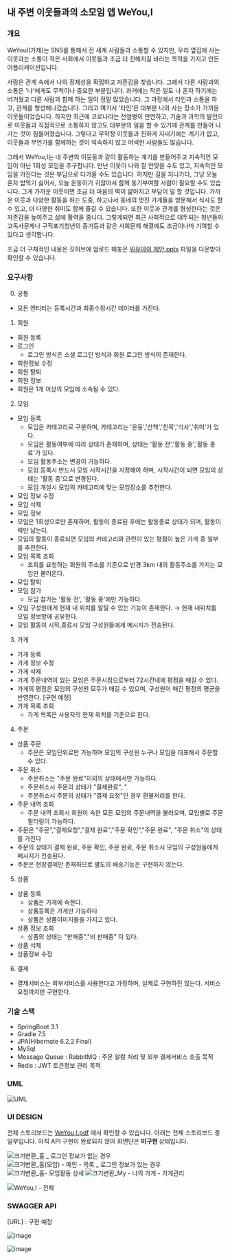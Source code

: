 ## 내 주변 이웃들과의 소모임 앱 WeYou,I ##

### 개요 ###
WeYouI(가제)는 SNS를 통해서 전 세계 사람들과 소통할 수 있지만, 우리 옆집에 사는 이웃과는 소통이 적은 사회에서 이웃들과 조금 더 
친해지길 바라는 목적을 가지고 만든 어플리케이션입니다. 

사람은 관계 속에서 나의 정체성을 확립하고 자존감을 찾습니다. 그래서 다른 사람과의 소통은 '나'에게도 무척이나 중요한 부분입니다.
과거에는 작은 일도 나 혼자 하기에는 버거웠고 다른 사람과 함께 하는 일이 정말 많았습니다. 그 과정에서 타인과 소통을 하고, 관계를 형성해나갔습니다.
그리고 여기서 '타인'은 대부분 나와 사는 장소가 가까운 이웃들이었습니다.
하지만 최근에 코로나라는 전염병이 만연하고, 기술과 과학의 발전으로 이웃들과 직접적으로 소통하지 않고도 대부분의 일을 할 수 있기에 관계를 만들어 나가는 것이 힘들어졌습니다.
그렇다고 무작정 이웃들과 친하게 지내기에는 계기가 없고, 이웃들과 무언가를 함께하는 것이 익숙하지 않고 어색한 사람들도 많습니다.

그래서 WeYou,I는 내 주변의 이웃들과 같이 활동하는 계기를 만들어주고 지속적인 모임이 아닌 1회성 모임을 추구합니다.
만난 이웃이 나와 잘 안맞을 수도 있고, 지속적인 모임을 가진다는 것은 부담으로 다가올 수도 있습니다. 
하지만 길을 지나가다, 그냥 오늘 혼자 밥먹기 싫어서, 오늘 운동하기 귀찮아서 함께 동기부여할 사람이 필요할 수도 있습니다.
그게 가까운 이웃이면 조금 더 마음의 벽이 얇아지고 부담이 덜 할 것입니다. 가까운 이웃과 다양한 활동을 하는 도중, 하고나서 동네의 멋진 가게들을 방문해서
식사도 할 수 있고, 더 다양한 취미도 함께 즐길 수 있습니다. 또한 이웃과 관계를 형성한다는 것은 자존감을 높여주고 삶에 활력을 줍니다.
그렇게되면 최근 사회적으로 대두되는 청년들의 고독사문제나 구직포기청년의 증가등과 같은 사회문제 해결에도 조금이나마 기여할 수 있다고 생각합니다.

조금 더 구체적인 내용은 깃허브에 업로드 해놓은 [위유아이 제안.pptx](https://github.com/sungwoon129/MeetWithNeighborsApp/files/11637425/default.pptx)
파일을 다운받아 확인할 수 있습니다.

### 요구사항 ###

0. 공통
+ 모든 엔티티는 등록시간과 최종수정시간 데이터를 가진다.

1. 회원
+ 회원 등록
+ 로그인
  + 로그인 방식은 소셜 로그인 방식과 회원 로그인 방식이 존재한다.
+ 회원정보 수정
+ 회원 탈퇴
+ 회원 정보
+ 회원은 1개 이상의 모임에 소속될 수 있다.

2. 모임
+ 모임 등록
    + 모임은 카테고리로 구분하며, 카테고리는 '운동','산책','친목','식사','취미'가 있다.
    + 모임은 활동여부에 따라 상태가 존재하며, 상태는 '활동 전','활동 중','활동 종료'가 있다.
    + 모임 활동주소는 변경이 가능하다.
    + 모임 등록시 반드시 모임 시작시간을 지정해야 하며, 시작시간이 되면 모임의 상태는 '활동 중'으로 변경된다.
    + 모임 개설시 모임의 카테고리에 맞는 모임장소를 추천한다.
+ 모임 정보 수정
+ 모임 삭제
+ 모임 정보
+ 모임은 1회성으로만 존재하며, 활동이 종료된 후에는 활동종료 상태가 되며, 활동이력만 남는다.
+ 모임의 활동이 종료되면 모임의 카테고리와 관련이 있는 평점이 높은 가게 중 일부를 추천한다.
+ 모임 목록 조회
    + 조회를 요청하는 회원의 주소를 기준으로 반경 3km 내의 활동주소를 가지는 모임만 불러온다.
+ 모임 탈퇴
+ 모임 참가
    + 모임 참가는 '활동 전', '활동 중'에만 가능하다.
+ 모임 구성원에게 현재 내 위치를 알릴 수 있는 기능이 존재한다. → 현재 내위치를 모임 정보방에 공유한다.
+ 모임 활동이 시작,종료시 모임 구성원들에게 메시지가 전송된다.

3. 가게
+ 가게 등록
+ 가게 정보 수정
+ 가게 삭제
+ 가게 주문내역이 있는 모임은 주문시점으로부터 72시간내에 평점을 매길 수 있다.
+ 가게의 평점은 모임의 구성원 모두가 매길 수 있으며, 구성원이 매긴 평점의 평균을 반영한다. [구현 예정]
+ 가게 목록 조회
    + 가게 목록은 사용자의 현재 위치를 기준으로 한다. 

4. 주문
+ 상품 주문
    + 주문은 모임단위로만 가능하며 모임의 구성원 누구나 모임을 대표해서 주문할 수 있다.
+ 주문 취소
  + 주문취소는 "주문 완료"이외의 상태에서만 가능하다.
  + 주문취소시 주문의 상태가 "결제완료", "
  + 주문취소시 주문의 상태가 "결제 요청"인 경우 환불처리를 한다.
+ 주문 내역 조회
    + 주문 내역 조회시 회원이 속한 모든 모임의 주문내역을 불러오며, 모임별로 주문 필터링이 가능하다.
+ 주문은 "주문","결제요청","결제 완료","주문 확인","주문 완료", "주문 취소"의 상태를 가진다
+ 주문의 상태가 결제 완료, 주문 확인, 주문 완료, 주문 취소시 모임의 구성원들에게 메시지가 전송된다.
+ 주문은 현장결제만 존재하므로 별도의 배송기능은 구현하지 않는다.


5. 상품
+ 상품 등록
  + 상품은 가게에 속한다.
  + 상품등록은 가게만 가능하다
  + 상품은 상품이미지들을 가지고 있다.
+ 상품 정보 조회
  + 상품의 상태는 "판매중","비 판매중" 이 있다.
+ 상품 삭제
+ 상품정보 수정


6. 결제
+ 결제서비스는 외부서비스를 사용한다고 가정하며, 실제로 구현하진 않는다. 서비스 요청까지만 구현한다.

### 기술 스택 ###
+ SpringBoot 3.1
+ Gradle 7.5
+ JPA(Hibernate 6.2.2 Final)
+ MySql
+ Message Queue : RabbitMQ : 주문 알람 처리 및 외부 결제서비스 호출 목적
+ Redis : JWT 토큰정보 관리 목적


### UML ###
![UML](https://github.com/sungwoon129/MeetWithNeighborsApp/assets/43958570/9c5e5fd5-bf60-4fbf-8cf0-77644b20fdf4)



### UI DESIGN ###
전체 스토리보드는 [WeYou,I.pdf](https://github.com/sungwoon129/MeetWithNeighborsApp/files/11898676/WeYou.I.pdf) 에서 확인할 수 있습니다.
아래는 전체 스토리보드 중 일부입니다.
아직 API 구현이 완료되지 않아 화면단은 <b> 미구현 </b> 상태입니다.

![크기변환_홈 _ 로그인 정보가 없는 경우](https://github.com/sungwoon129/MeetWithNeighborsApp/assets/43958570/c81e2c87-7f32-4310-a76f-5ef717e8e31b)
![크기변환_홈(모임) - 메인 - 목록 _ 로그인 정보가 있는 경우](https://github.com/sungwoon129/MeetWithNeighborsApp/assets/43958570/daf4e810-e1a8-430d-8c99-71d9addd5b2e)
![크기변환_홈- 모임활동 상세](https://github.com/sungwoon129/MeetWithNeighborsApp/assets/43958570/c1f0a7e8-7eb7-4f7c-ac5e-df9afaa4adcb)
![크기변환_My - 나의 가게 - 가게관리](https://github.com/sungwoon129/MeetWithNeighborsApp/assets/43958570/b52dea4e-786f-463b-bef9-48d49ce59c03)


![WeYou,I - 전체](https://github.com/sungwoon129/MeetWithNeighborsApp/assets/43958570/7f8bf7d8-7685-4815-b78a-c93ff381a993)


### SWAGGER API ###

[URL] : 구현 예정

![image](https://github.com/sungwoon129/MeetWithNeighborsApp/assets/43958570/2184c620-9431-4e1d-a634-0aa87c34b0d8)

![image](https://github.com/sungwoon129/MeetWithNeighborsApp/assets/43958570/af39593a-a375-4242-93d1-4caf788c2ee1)




